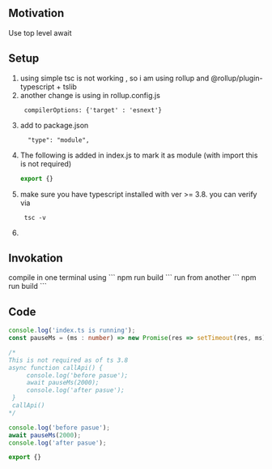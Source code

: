 <h2>Motivation</h2>
Use top level await

<h2>Setup</h2>
<ol>
<li>using simple tsc is not working , so i am using rollup and @rollup/plugin-typescript + tslib</li>
<li>another change is using in rollup.config.js

```
 compilerOptions: {'target' : 'esnext'}
```

</li>
<li>add to package.json

```
  "type": "module",
```
</li>
<li>The following is added in index.js to mark it as module (with import this is not required)

```ts
export {}
```
</li>
<li>make sure you have typescript installed with ver >= 3.8. you can verify via

```
 tsc -v
```
<li>
</ol>

<h2>Invokation</h2>
compile in one terminal using 
```
npm run build
```
run from another  
```
npm run build
```

<h2>Code</h2>

```ts
console.log('index.ts is running');
const pauseMs = (ms : number) => new Promise(res => setTimeout(res, ms))

/*
This is not required as of ts 3.8 
async function callApi() {
     console.log('before pasue');
     await pauseMs(2000);
     console.log('after pasue');
 }
 callApi()
*/

console.log('before pasue');
await pauseMs(2000);
console.log('after pasue');

export {}
```